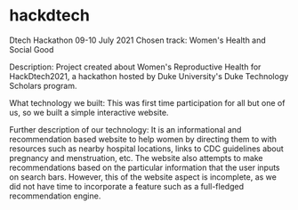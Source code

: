 # hackdtech
Dtech Hackathon 09-10 July 2021
Chosen track: Women's Health and Social Good

Description:
Project created about Women's Reproductive Health for HackDtech2021, 
a hackathon hosted by Duke University's Duke Technology Scholars program.

What technology we built:
This was first time participation for all but one of us, so we built a simple interactive website.

Further description of our technology:
It is an informational and recommendation based website to help women by directing them to with resources 
such as nearby hospital locations, links to CDC guidelines about pregnancy and menstruation, etc.
The website also attempts to make recommendations based on the particular information that the user inputs on search bars.
However, this of the website aspect is incomplete, as we did not have time to incorporate 
a feature such as a full-fledged recommendation engine.

